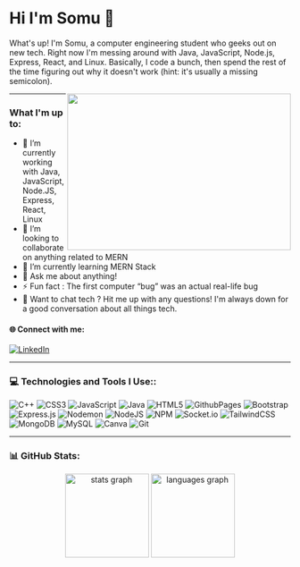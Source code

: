 # Hi I'm Somu 👋
What's up! I'm Somu, a computer engineering student who geeks out on new tech. Right now I'm messing around with Java, JavaScript, Node.js, Express, React, and Linux. Basically, I code a bunch, then spend the rest of the time figuring out why it doesn't work (hint: it's usually a missing semicolon).

<img src="https://github.com/SomuSingh11/SomuSingh11/assets/170082343/107366a5-636a-4c1d-a946-e7d34a4b1360" width="400" height="280" align="right">

---

### What I'm up to:
- 🔭 I’m currently working with Java, JavaScript, Node.JS, Express, React, Linux <br>
- 👯 I’m looking to collaborate on anything related to MERN<br>
- 🌱 I’m currently learning MERN Stack<br>
- 💬 Ask me about anything!<br>
- ⚡ Fun fact : The first computer “bug” was an actual real-life bug
- 💬 Want to chat tech ? Hit me up with any questions! I'm always down for a good conversation about all things tech.

#### 🌐 Connect with me:
[![LinkedIn](https://img.shields.io/badge/LinkedIn-%230077B5.svg?logo=linkedin&logoColor=white)](https://linkedin.com/in/www.linkedin.com/in/somusingh11) 

---

### 💻 Technologies and Tools I Use::
![C++](https://img.shields.io/badge/c++-%2300599C.svg?style=plastic&logo=c%2B%2B&logoColor=white)
![CSS3](https://img.shields.io/badge/css3-%231572B6.svg?style=plastic&logo=css3&logoColor=white)
![JavaScript](https://img.shields.io/badge/javascript-%23323330.svg?style=plastic&logo=javascript&logoColor=%23F7DF1E)
![Java](https://img.shields.io/badge/java-%23ED8B00.svg?style=plastic&logo=openjdk&logoColor=white)
![HTML5](https://img.shields.io/badge/html5-%23E34F26.svg?style=plastic&logo=html5&logoColor=white)
![GithubPages](https://img.shields.io/badge/github%20pages-121013?style=plastic&logo=github&logoColor=white)
![Bootstrap](https://img.shields.io/badge/bootstrap-%238511FA.svg?style=plastic&logo=bootstrap&logoColor=white)
![Express.js](https://img.shields.io/badge/express.js-%23404d59.svg?style=plastic&logo=express&logoColor=%2361DAFB)
![Nodemon](https://img.shields.io/badge/NODEMON-%23323330.svg?style=plastic&logo=nodemon&logoColor=%BBDEAD)
![NodeJS](https://img.shields.io/badge/node.js-6DA55F?style=plastic&logo=node.js&logoColor=white)
![NPM](https://img.shields.io/badge/NPM-%23CB3837.svg?style=plastic&logo=npm&logoColor=white)
![Socket.io](https://img.shields.io/badge/Socket.io-black?style=plastic&logo=socket.io&badgeColor=010101)
![TailwindCSS](https://img.shields.io/badge/tailwindcss-%2338B2AC.svg?style=plastic&logo=tailwind-css&logoColor=white)
![MongoDB](https://img.shields.io/badge/MongoDB-%234ea94b.svg?style=plastic&logo=mongodb&logoColor=white)
![MySQL](https://img.shields.io/badge/mysql-4479A1.svg?style=plastic&logo=mysql&logoColor=white)
![Canva](https://img.shields.io/badge/Canva-%2300C4CC.svg?style=plastic&logo=Canva&logoColor=white)
![Git](https://img.shields.io/badge/git-%23F05033.svg?style=plastic&logo=git&logoColor=white)

---

### 📊 GitHub Stats:

  <div align="center">
  <img src="https://github-readme-stats.vercel.app/api?username=SomuSIngh11&hide_title=false&hide_rank=false&show_icons=true&include_all_commits=true&count_private=true&disable_animations=false&theme=dracula&locale=en&hide_border=false&order=1" height="150" alt="stats graph" />
  <img src="https://github-readme-stats.vercel.app/api/top-langs?username=SomuSIngh11&locale=en&hide_title=false&layout=compact&card_width=320&langs_count=5&theme=dracula&hide_border=false&order=2" height="150" alt="languages graph" />
</div>


